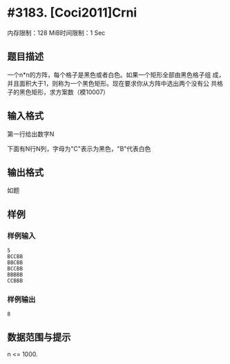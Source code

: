 # #3183. [Coci2011]Crni

内存限制：128 MiB时间限制：1 Sec

## 题目描述

一个n*n的方阵，每个格子是黑色或者白色。如果一个矩形全部由黑色格子组
成，并且面积大于1，则称为一个黑色矩形。现在要求你从方阵中选出两个没有公
共格子的黑色矩形，求方案数（模10007）
 

## 输入格式

第一行给出数字N

下面有N行N列，字母为"C"表示为黑色，"B"代表白色

## 输出格式

如题

## 样例

### 样例输入

    
    5 
    BCCBB 
    BBCBB 
    BCCBB 
    BBBBB 
    CCBBB 
     
    
    

### 样例输出

    
     
    8 
    

## 数据范围与提示

n <= 1000. 

